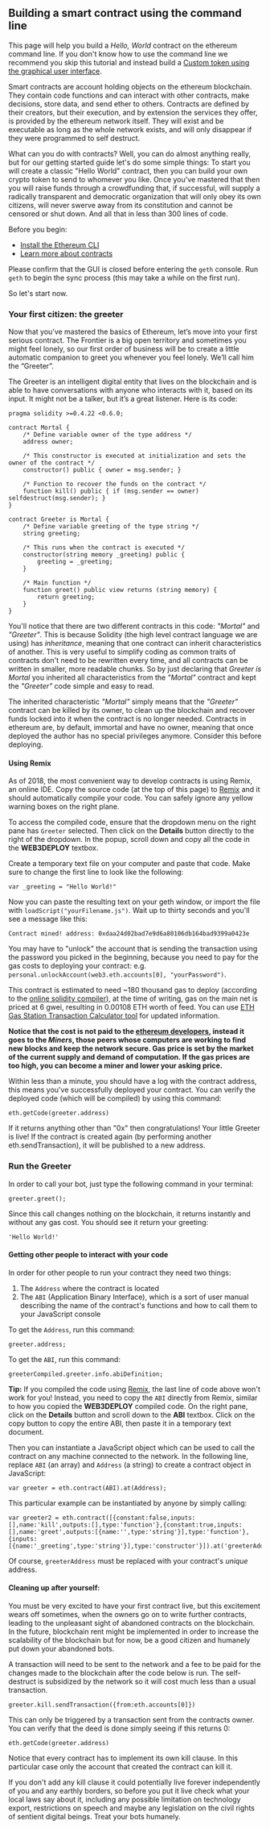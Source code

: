 
## Building a smart contract using the command line

This page will help you build a *Hello, World* contract on the ethereum command line. If you don't know how to use the command line we recommend you skip this tutorial and instead build a [Custom token using the graphical user interface](./token).

Smart contracts are account holding objects on the ethereum blockchain. They contain code functions and can interact with other contracts, make decisions, store data, and send ether to others. Contracts are defined by their creators, but their execution, and by extension the services they offer, is provided by the ethereum network itself. They will exist and be executable as long as the whole network exists, and will only disappear if they were programmed to self destruct.

What can you do with contracts? Well, you can do almost anything really, but for our getting started guide let's do some simple things: To start you will create a classic "Hello World" contract, then you can build your own crypto token to send to whomever you like. Once you've mastered that then you will raise funds through a crowdfunding that, if successful, will supply a radically transparent and democratic organization that will only obey its own citizens, will never swerve away from its constitution and cannot be censored or shut down. And all that in less than 300 lines of code.

Before you begin:

* [Install the Ethereum CLI](/cli)
* [Learn more about contracts](http://ethdocs.org/en/latest/contracts-and-transactions/contracts.html)

Please confirm that the GUI is closed before entering the `geth` console.
Run `geth` to begin the sync process (this may take a while on the first run).

So let's start now.

### Your first citizen: the greeter

Now that you’ve mastered the basics of Ethereum, let’s move into your first serious contract. The Frontier is a big open territory and sometimes you might feel lonely, so our first order of business will be to create a little automatic companion to greet you whenever you feel lonely. We’ll call him the “Greeter”.

The Greeter is an intelligent digital entity that lives on the blockchain and is able to have conversations with anyone who interacts with it, based on its input. It might not be a talker, but it’s a great listener. Here is its code:

    pragma solidity >=0.4.22 <0.6.0;

    contract Mortal {
        /* Define variable owner of the type address */
        address owner;

        /* This constructor is executed at initialization and sets the owner of the contract */
        constructor() public { owner = msg.sender; }

        /* Function to recover the funds on the contract */
        function kill() public { if (msg.sender == owner) selfdestruct(msg.sender); }
    }

    contract Greeter is Mortal {
        /* Define variable greeting of the type string */
        string greeting;

        /* This runs when the contract is executed */
        constructor(string memory _greeting) public {
            greeting = _greeting;
        }

        /* Main function */
        function greet() public view returns (string memory) {
            return greeting;
        }
    }

You'll notice that there are two different contracts in this code: _"Mortal"_ and _"Greeter"_.  This is because Solidity (the high level contract language we are using) has *inheritance*, meaning that one contract can inherit characteristics of another. This is very useful to simplify coding as common traits of contracts don't need to be rewritten every time, and all contracts can be written in smaller, more readable chunks. So by just declaring that _Greeter is Mortal_ you inherited all characteristics from the _"Mortal"_ contract and kept the _"Greeter"_ code simple and easy to read.

The inherited characteristic _"Mortal"_ simply means that the _"Greeter"_ contract can be killed by its owner, to clean up the blockchain and recover funds locked into it when the contract is no longer needed. Contracts in ethereum are, by default, immortal and have no owner, meaning that once deployed the author has no special privileges anymore. Consider this before deploying.


#### Using Remix

As of 2018, the most convenient way to develop contracts is using Remix, an online IDE. Copy the source code (at the top of this page) to [Remix](https://remix.ethereum.org) and it should automatically compile your code. You can safely ignore any yellow warning boxes on the right plane.

To access the compiled code, ensure that the dropdown menu on the right pane has `Greeter` selected. Then click on the **Details** button directly to the right of the dropdown. In the popup, scroll down and copy all the code in the **WEB3DEPLOY** textbox.

Create a temporary text file on your computer and paste that code. Make sure to change the first line to look like the following:

    var _greeting = "Hello World!"

Now you can paste the resulting text on your geth window, or import the file with `loadScript("yourFilename.js")`. Wait up to thirty seconds and you'll see a message like this:

    Contract mined! address: 0xdaa24d02bad7e9d6a80106db164bad9399a0423e

You may have to "unlock" the account that is sending the transaction using the password you picked in the beginning, because you need to pay for the gas costs to deploying your contract: e.g. `personal.unlockAccount(web3.eth.accounts[0], "yourPassword")`.

This contract is estimated to need ~180 thousand gas to deploy (according to the [online solidity compiler](http://remix.ethereum.org)), at the time of writing, gas on the main net is priced at 6 gwei, resulting in 0.00108 ETH worth of feed. You can use [ETH Gas Station Transaction Calculator tool](https://ethgasstation.info/calculatorTxV.php) for updated information.

**Notice that the cost is not paid to the [ethereum developers](../foundation), instead it goes to the _Miners_, those peers whose computers are working to find new blocks and keep the network secure. Gas price is set by the market of the current supply and demand of computation. If the gas prices are too high, you can become a miner and lower your asking price.**


Within less than a minute, you should have a log with the contract address, this means you've successfully deployed your contract. You can verify the deployed code (which will be compiled) by using this command:

    eth.getCode(greeter.address)

If it returns anything other than "0x" then congratulations! Your little Greeter is live! If the contract is created again (by performing another eth.sendTransaction), it will be published to a new address.


### Run the Greeter

In order to call your bot, just type the following command in your terminal:

    greeter.greet();

Since this call changes nothing on the blockchain, it returns instantly and without any gas cost. You should see it return your greeting:

    'Hello World!'


#### Getting other people to interact with your code

In order for other people to run your contract they need two things:

1. The `Address` where the contract is located 
2. The `ABI` (Application Binary Interface), which is a sort of user manual describing the name of the contract's functions and how to call them to your JavaScript console

To get the `Address`, run this command:

    greeter.address;

To get the `ABI`, run this command:

    greeterCompiled.greeter.info.abiDefinition;

**Tip:** If you compiled the code using [Remix](https://remix.ethereum.org), the last line of code above won't work for you! Instead, you need to copy the `ABI` directly from Remix, similar to how you copied the **WEB3DEPLOY** compiled code. On the right pane, click on the **Details** button and scroll down to the **ABI** textbox. Click on the copy button to copy the entire ABI, then paste it in a temporary text document.

Then you can instantiate a JavaScript object which can be used to call the contract on any machine connected to the network. In the following line, replace `ABI` (an array) and `Address` (a string) to create a contract object in JavaScript:

    var greeter = eth.contract(ABI).at(Address);

This particular example can be instantiated by anyone by simply calling:

    var greeter2 = eth.contract([{constant:false,inputs:[],name:'kill',outputs:[],type:'function'},{constant:true,inputs:[],name:'greet',outputs:[{name:'',type:'string'}],type:'function'},{inputs:[{name:'_greeting',type:'string'}],type:'constructor'}]).at('greeterAddress');

Of course, `greeterAddress` must be replaced with your contract's _unique_ address.

#### Cleaning up after yourself:

You must be very excited to have your first contract live, but this excitement wears off sometimes, when the owners go on to write further contracts, leading to the unpleasant sight of abandoned contracts on the blockchain. In the future, blockchain rent might be implemented in order to increase the scalability of the blockchain but for now, be a good citizen and humanely put down your abandoned bots.

A transaction will need to be sent to the network and a fee to be paid for the changes made to the blockchain after the code below is run. The self-destruct is subsidized by the network so it will cost much less than a usual transaction.

    greeter.kill.sendTransaction({from:eth.accounts[0]})

This can only be triggered by a transaction sent from the contracts owner. You can verify that the deed is done simply seeing if this returns 0:

    eth.getCode(greeter.address)

Notice that every contract has to implement its own kill clause. In this particular case only the account that created the contract can kill it.

If you don't add any kill clause it could potentially live forever independently of you and any earthly borders, so before you put it live check what your local laws say about it, including any possible limitation on technology export, restrictions on speech and maybe any legislation on the civil rights of sentient digital beings. Treat your bots humanely.
